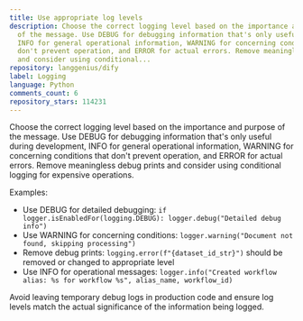 ```yaml
---
title: Use appropriate log levels
description: Choose the correct logging level based on the importance and purpose
  of the message. Use DEBUG for debugging information that's only useful during development,
  INFO for general operational information, WARNING for concerning conditions that
  don't prevent operation, and ERROR for actual errors. Remove meaningless debug prints
  and consider using conditional...
repository: langgenius/dify
label: Logging
language: Python
comments_count: 6
repository_stars: 114231
---
```


Choose the correct logging level based on the importance and purpose of the message. Use DEBUG for debugging information that's only useful during development, INFO for general operational information, WARNING for concerning conditions that don't prevent operation, and ERROR for actual errors. Remove meaningless debug prints and consider using conditional logging for expensive operations.

Examples:
- Use DEBUG for detailed debugging: `if logger.isEnabledFor(logging.DEBUG): logger.debug("Detailed debug info")`
- Use WARNING for concerning conditions: `logger.warning("Document not found, skipping processing")`
- Remove debug prints: `logging.error(f"{dataset_id_str}")` should be removed or changed to appropriate level
- Use INFO for operational messages: `logger.info("Created workflow alias: %s for workflow %s", alias_name, workflow_id)`

Avoid leaving temporary debug logs in production code and ensure log levels match the actual significance of the information being logged.
